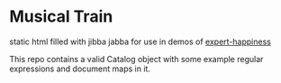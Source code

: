 # Musical Train

static html filled with jibba jabba for use in demos of [expert-happiness](https://github.com/michaelrice/expert-happiness)

This repo contains a valid Catalog object with some example regular expressions and document maps in it.
